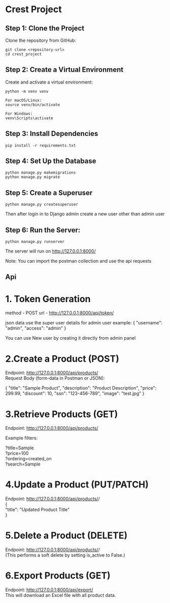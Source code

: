 # Crest Project

## Step 1: Clone the Project
Clone the repository from GitHub:

```
git clone <repository-url>
cd crest_project
```

## Step 2: Create a Virtual Environment
Create and activate a virtual environment:

```
python -m venv venv

For macOS/Linux:
source venv/bin/activate

For Windows:
venv\Scripts\activate
```


## Step 3: Install Dependencies
```
pip install -r requirements.txt
```

## Step 4: Set Up the Database
```
python manage.py makemigrations
python manage.py migrate
```

## Step 5: Create a Superuser
```
python manage.py createsuperuser
```
Then after login in to Django admin create a new user other than admin user 

## Step 6: Run the Server:

```
python manage.py runserver
```

The server will run on http://127.0.0.1:8000/    

Note: You can import the postman collection and use the api requests

## Api

# 1. Token Generation
method - POST 
url - http://127.0.0.1:8000/api/token/

json data use the super user details for admin user
example:
{
    "username": "admin",
    "access": "admin"
}

You can use New user by creating it directly from admin panel 

# 2.Create a Product (POST)
Endpoint: http://127.0.0.1:8000/api/products/    
Request Body (form-data in Postman or JSON):     

{
    "title": "Sample Product",
    "description": "Product Description",
    "price": 299.99,
    "discount": 10,
    "ssn": "123-456-789",
    "image": "test.jpg"
}

# 3.Retrieve Products (GET)
Endpoint: http://127.0.0.1:8000/api/products/     

Example filters:     

?title=Sample     
?price=100     
?ordering=created_on     
?search=Sample     

# 4.Update a Product (PUT/PATCH)
Endpoint: http://127.0.0.1:8000/api/products/<id>/     
{     
    "title": "Updated Product Title"     
}     


# 5.Delete a Product (DELETE)
Endpoint: http://127.0.0.1:8000/api/products/<id>/     
(This performs a soft delete by setting is_active to False.)     

# 6.Export Products (GET)
Endpoint: http://127.0.0.1:8000/api/export/     
This will download an Excel file with all product data.     
